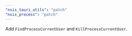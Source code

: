 ```yaml
---
"nsis_tauri_utils": "patch"
"nsis_process": "patch"
---
```


Add `FindProcessCurrentUser` and `KillProcessCurrentUser`.
